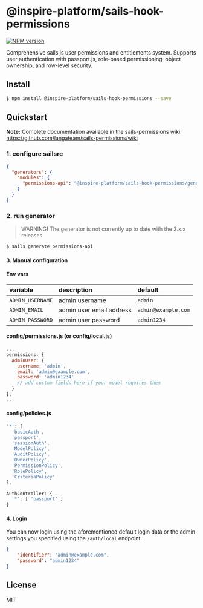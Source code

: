 # @inspire-platform/sails-hook-permissions

[![NPM version][npm-image]][npm-url]

Comprehensive sails.js user permissions and entitlements system. Supports user authentication with passport.js, role-based permissioning, object ownership, and row-level security.

## Install
```sh
$ npm install @inspire-platform/sails-hook-permissions --save
```

## Quickstart

**Note:** Complete documentation available in the sails-permissions wiki: https://github.com/langateam/sails-permissions/wiki

### 1. configure sailsrc

```json
{
  "generators": {
    "modules": {
      "permissions-api": "@inspire-platform/sails-hook-permissions/generator"
    }
  }
}
```

### 2. run generator

> WARNING! The generator is not currently up to date with the 2.x.x releases.

```sh
$ sails generate permissions-api
```

#### 3. Manual configuration

#### Env vars

| variable | description | default |
|:---|:---|:---|
| `ADMIN_USERNAME` | admin username | `admin` |
| `ADMIN_EMAIL` | admin user email address | `admin@example.com` |
| `ADMIN_PASSWORD` | admin user password | `admin1234` |


#### config/permissions.js (or config/local.js)
```js
...
permissions: {
  adminUser: {
    username: 'admin',
    email: 'admin@example.com',
    password: 'admin1234'
    // add custom fields here if your model requires them
  }
},
...
```

#### config/policies.js
```js
'*': [
  'basicAuth',
  'passport',
  'sessionAuth',
  'ModelPolicy',
  'AuditPolicy',
  'OwnerPolicy',
  'PermissionPolicy',
  'RolePolicy',
  'CriteriaPolicy'
],

AuthController: {
  '*': [ 'passport' ]
}
```

#### 4. Login
You can now login using the aforementioned default login data or the admin settings you specified using the `/auth/local` endpoint.
```json
{
    "identifier": "admin@example.com",
    "password": "admin1234"
}
```

## License
MIT

[npm-image]: https://img.shields.io/npm/v/@inspire-platform/sails-hook-permissions.svg?style=flat-square
[npm-url]: https://npmjs.org/package/@inspire-platform/sails-hook-permissions
